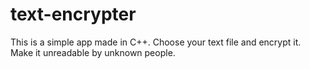 # text-encrypter
This is a simple app made in C++. Choose your text file and encrypt it. Make it unreadable by unknown people.
